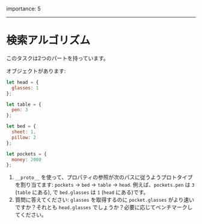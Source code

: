 importance: 5

---

# 検索アルゴリズム

このタスクは2つのパートを持っています。

オブジェクトがあります:

```js
let head = {
  glasses: 1
};

let table = {
  pen: 3
};

let bed = {
  sheet: 1,
  pillow: 2
};

let pockets = {
  money: 2000
};
```

1. `__proto__` を使って、プロパティの参照が次のパスに従うようプロトタイプを割り当てます: `pockets` -> `bed` -> `table` -> `head`. 例えば、`pockets.pen` は `3` (`table` にある), で `bed.glasses` は `1` (`head` にある)です。
2. 質問に答えてください: `glasses` を取得するのに `pocket.glasses` がより速いですか？それとも `head.glasses` でしょうか？必要に応じてベンチマークしてください。
